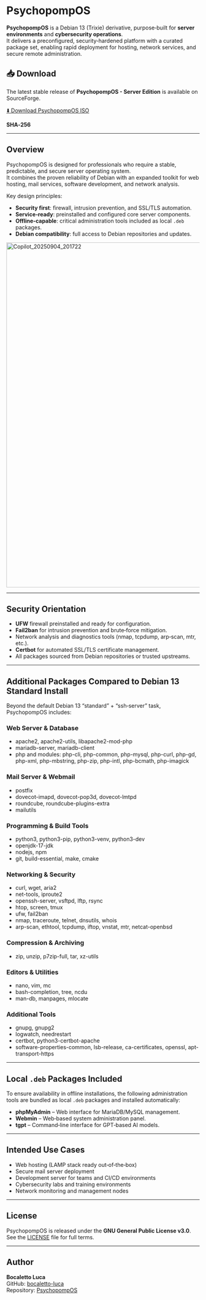 # PsychopompOS

**PsychopompOS** is a Debian 13 (Trixie) derivative, purpose‑built for **server environments** and **cybersecurity operations**.  
It delivers a preconfigured, security‑hardened platform with a curated package set, enabling rapid deployment for hosting, network services, and secure remote administration.

## 📥 Download

The latest stable release of **PsychopompOS - Server Edition** is available on SourceForge.

[⬇️ Download PsychopompOS ISO](https://sourceforge.net/projects/psychopompos/files/latest/download)

**SHA‑256**

---

## Overview

PsychopompOS is designed for professionals who require a stable, predictable, and secure server operating system.  
It combines the proven reliability of Debian with an expanded toolkit for web hosting, mail services, software development, and network analysis.

Key design principles:
- **Security first**: firewall, intrusion prevention, and SSL/TLS automation.
- **Service‑ready**: preinstalled and configured core server components.
- **Offline‑capable**: critical administration tools included as local `.deb` packages.
- **Debian compatibility**: full access to Debian repositories and updates.

<img width="1340" height="900" alt="Copilot_20250904_201722" src="https://github.com/user-attachments/assets/b350c032-8b7c-4d33-bae5-adf0499b86e3" />

---

## Security Orientation

- **UFW** firewall preinstalled and ready for configuration.
- **Fail2ban** for intrusion prevention and brute‑force mitigation.
- Network analysis and diagnostics tools (nmap, tcpdump, arp‑scan, mtr, etc.).
- **Certbot** for automated SSL/TLS certificate management.
- All packages sourced from Debian repositories or trusted upstreams.

---

## Additional Packages Compared to Debian 13 Standard Install

Beyond the default Debian 13 “standard” + “ssh‑server” task, PsychopompOS includes:

### Web Server & Database
- apache2, apache2-utils, libapache2-mod-php
- mariadb-server, mariadb-client
- php and modules: php-cli, php-common, php-mysql, php-curl, php-gd, php-xml, php-mbstring, php-zip, php-intl, php-bcmath, php-imagick

### Mail Server & Webmail
- postfix
- dovecot-imapd, dovecot-pop3d, dovecot-lmtpd
- roundcube, roundcube-plugins-extra
- mailutils

### Programming & Build Tools
- python3, python3-pip, python3-venv, python3-dev
- openjdk-17-jdk
- nodejs, npm
- git, build-essential, make, cmake

### Networking & Security
- curl, wget, aria2
- net-tools, iproute2
- openssh-server, vsftpd, lftp, rsync
- htop, screen, tmux
- ufw, fail2ban
- nmap, traceroute, telnet, dnsutils, whois
- arp-scan, ethtool, tcpdump, iftop, vnstat, mtr, netcat-openbsd

### Compression & Archiving
- zip, unzip, p7zip-full, tar, xz-utils

### Editors & Utilities
- nano, vim, mc
- bash-completion, tree, ncdu
- man-db, manpages, mlocate

### Additional Tools
- gnupg, gnupg2
- logwatch, needrestart
- certbot, python3-certbot-apache
- software-properties-common, lsb-release, ca-certificates, openssl, apt-transport-https

---

## Local `.deb` Packages Included

To ensure availability in offline installations, the following administration tools are bundled as local `.deb` packages and installed automatically:

- **phpMyAdmin** – Web interface for MariaDB/MySQL management.
- **Webmin** – Web‑based system administration panel.
- **tgpt** – Command‑line interface for GPT‑based AI models.

---

## Intended Use Cases

- Web hosting (LAMP stack ready out‑of‑the‑box)
- Secure mail server deployment
- Development server for teams and CI/CD environments
- Cybersecurity labs and training environments
- Network monitoring and management nodes

---

## License

PsychopompOS is released under the **GNU General Public License v3.0**.  
See the [LICENSE](LICENSE) file for full terms.

---

## Author

**Bocaletto Luca**  
GitHub: [bocaletto-luca](https://github.com/bocaletto-luca)  
Repository: [PsychopompOS](https://github.com/bocaletto-luca/PsychopompOS)
